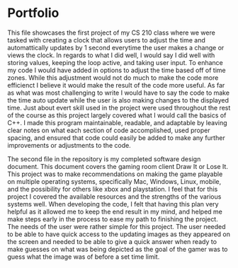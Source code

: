 # Portfolio
This file showcases the first project of my CS 210 class where we were tasked with creating a clock that allows users to 
adjust the time and automattically updates by 1 second everytime the user makes a change or views the clock. In regards to 
what I did well, I would say I did well with storing values, keeping the loop active, and taking user input. To enhance my 
code I would have added in options to adjust the time based off of time zones. While this adjustment would not do much 
to make the code more efficienct I believe it would make the result of the code more useful. As far as what was most 
challenging to write I would have to say the code to make the time auto update while the user is also making changes to the 
displayed time. Just about evert skill used in the project were used throughout the rest of the course as this project largely
covered what I would call the basics of C++. I made this program maintainable, readable, and adaptable by leaving clear notes 
on what each section of code accomplished, used proper spacing, and ensured that code could easily be added to make any 
further improvements or adjustments to the code. 

The second file in the repository is my completed software design document. This document covers the gaming room client Draw It or Lose It. This project was to make recommendations on making the game playable on multiple operating systems, specifically Mac, Windows, Linux, mobile, and the possibility for others like xbox and playstation. I feel that for this project I covered the available resources and the strengths of the various systems well. When developing the code, I felt that having this plan very helpful as it allowed me to keep the end result in my mind, and helped me make steps early in the process to ease my path to finishing the project. The needs of the user were rather simple for this project. The user needed to be able to have quick access to the updating images as they appeared on the screen and needed to be able to give a quick answer when ready to make guesses on what was being depicted as the goal of the gamer was to guess what the image was of before a set time limit. 
